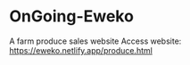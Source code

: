# OnGoing-Eweko
A farm produce sales website
Access website: https://eweko.netlify.app/produce.html
